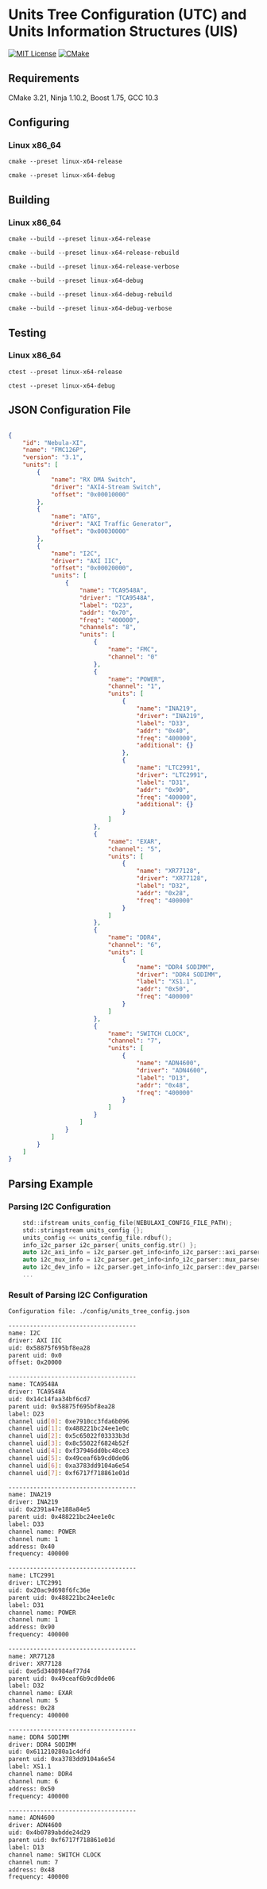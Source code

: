 # Units Tree Configuration (UTC) and Units Information Structures (UIS)

[![MIT License](https://img.shields.io/badge/License-MIT-blue.svg)](https://opensource.org/licenses/mit-license.php)
[![CMake](https://github.com/Nebula-XI/nebula-xi-info/actions/workflows/cmake.yml/badge.svg)](https://github.com/Nebula-XI/nebula-xi-info/actions/workflows/cmake.yml)

## Requirements

CMake 3.21, Ninja 1.10.2, Boost 1.75, GCC 10.3

## Configuring

### Linux x86_64

`cmake --preset linux-x64-release`

`cmake --preset linux-x64-debug`

## Building

### Linux x86_64


`cmake --build --preset linux-x64-release`

`cmake --build --preset linux-x64-release-rebuild`

`cmake --build --preset linux-x64-release-verbose`

`cmake --build --preset linux-x64-debug`

`cmake --build --preset linux-x64-debug-rebuild`

`cmake --build --preset linux-x64-debug-verbose`


## Testing

### Linux x86_64


`ctest --preset linux-x64-release`

`ctest --preset linux-x64-debug`


## JSON Configuration File

```json

{
    "id": "Nebula-XI",
    "name": "FMC126P",
    "version": "3.1",
    "units": [
        {
            "name": "RX DMA Switch",
            "driver": "AXI4-Stream Switch",
            "offset": "0x00010000"
        },
        {
            "name": "ATG",
            "driver": "AXI Traffic Generator",
            "offset": "0x00030000"
        },
        {
            "name": "I2C",
            "driver": "AXI IIC",
            "offset": "0x00020000",
            "units": [
                {
                    "name": "TCA9548A",
                    "driver": "TCA9548A",
                    "label": "D23",
                    "addr": "0x70",
                    "freq": "400000",
                    "channels": "8",
                    "units": [
                        {
                            "name": "FMC",
                            "channel": "0"
                        },
                        {
                            "name": "POWER",
                            "channel": "1",
                            "units": [
                                {
                                    "name": "INA219",
                                    "driver": "INA219",
                                    "label": "D33",
                                    "addr": "0x40",
                                    "freq": "400000",
                                    "additional": {}
                                },
                                {
                                    "name": "LTC2991",
                                    "driver": "LTC2991",
                                    "label": "D31",
                                    "addr": "0x90",
                                    "freq": "400000",
                                    "additional": {}
                                }
                            ]
                        },
                        {
                            "name": "EXAR",
                            "channel": "5",
                            "units": [
                                {
                                    "name": "XR77128",
                                    "driver": "XR77128",
                                    "label": "D32",
                                    "addr": "0x28",
                                    "freq": "400000"
                                }
                            ]
                        },
                        {
                            "name": "DDR4",
                            "channel": "6",
                            "units": [
                                {
                                    "name": "DDR4 SODIMM",
                                    "driver": "DDR4 SODIMM",
                                    "label": "XS1.1",
                                    "addr": "0x50",
                                    "freq": "400000"
                                }
                            ]
                        },
                        {
                            "name": "SWITCH CLOCK",
                            "channel": "7",
                            "units": [
                                {
                                    "name": "ADN4600",
                                    "driver": "ADN4600",
                                    "label": "D13",
                                    "addr": "0x48",
                                    "freq": "400000"
                                }
                            ]
                        }
                    ]
                }
            ]
        }
    ]
}


```

## Parsing Example

### Parsing I2C Configuration

```c
    std::ifstream units_config_file(NEBULAXI_CONFIG_FILE_PATH);
    std::stringstream units_config {};
    units_config << units_config_file.rdbuf();
    info_i2c_parser i2c_parser{ units_config.str() };
    auto i2c_axi_info = i2c_parser.get_info<info_i2c_parser::axi_parser>();
    auto i2c_mux_info = i2c_parser.get_info<info_i2c_parser::mux_parser>();
    auto i2c_dev_info = i2c_parser.get_info<info_i2c_parser::dev_parser>();
    ...
```

### Result of Parsing I2C Configuration

```bash
Configuration file: ./config/units_tree_config.json

------------------------------------
name: I2C
driver: AXI IIC
uid: 0x58875f695bf8ea28
parent uid: 0x0
offset: 0x20000

------------------------------------
name: TCA9548A
driver: TCA9548A
uid: 0x14c14faa34bf6cd7
parent uid: 0x58875f695bf8ea28
label: D23
channel uid[0]: 0xe7910cc3fda6b096
channel uid[1]: 0x488221bc24ee1e0c
channel uid[2]: 0x5c65022f03333b3d
channel uid[3]: 0x8c55022f6824b52f
channel uid[4]: 0xf37946dd0bc48ce3
channel uid[5]: 0x49ceaf6b9cd0de06
channel uid[6]: 0xa3783dd9104a6e54
channel uid[7]: 0xf6717f718861e01d

------------------------------------
name: INA219
driver: INA219
uid: 0x2391a47e188a84e5
parent uid: 0x488221bc24ee1e0c
label: D33
channel name: POWER
channel num: 1
address: 0x40
frequency: 400000

------------------------------------
name: LTC2991
driver: LTC2991
uid: 0x20ac9d698f6fc36e
parent uid: 0x488221bc24ee1e0c
label: D31
channel name: POWER
channel num: 1
address: 0x90
frequency: 400000

------------------------------------
name: XR77128
driver: XR77128
uid: 0xe5d3408984af77d4
parent uid: 0x49ceaf6b9cd0de06
label: D32
channel name: EXAR
channel num: 5
address: 0x28
frequency: 400000

------------------------------------
name: DDR4 SODIMM
driver: DDR4 SODIMM
uid: 0x611210280a1c4dfd
parent uid: 0xa3783dd9104a6e54
label: XS1.1
channel name: DDR4
channel num: 6
address: 0x50
frequency: 400000

------------------------------------
name: ADN4600
driver: ADN4600
uid: 0x4b0789abdde24d29
parent uid: 0xf6717f718861e01d
label: D13
channel name: SWITCH CLOCK
channel num: 7
address: 0x48
frequency: 400000

```
